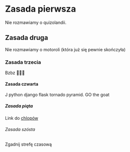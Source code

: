# Zasada pierwsza
Nie rozmawiamy o quizolandii.

## Zasada druga
Nie rozmawiamy o motoroli (która już się pewnie skończyła)

### Zasada trzecia
Bzbz 🐝🐝🐝

#### Zasada czwarta
J python django flask tornado pyramid. GO the goat

##### Zasada piąta
Link do [chlopów](https://github.com/Zenic1/quizolandia-ale-mi-sie-udalo)

###### Zasada szósta
Zgadnij strefę czasową

